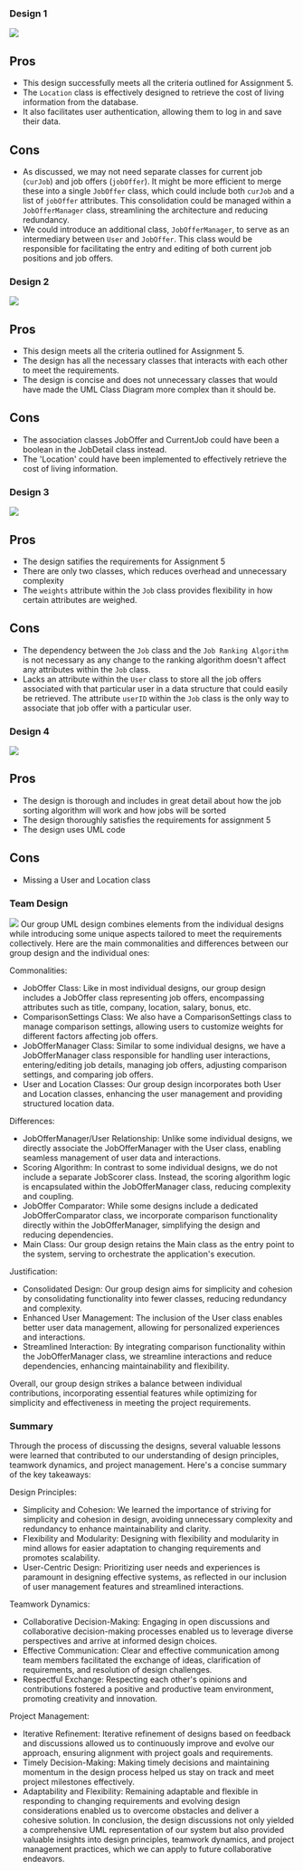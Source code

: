 ### Design 1
![](images/jchen3115-design.png)
## Pros
- This design successfully meets all the criteria outlined for Assignment 5.
- The `Location` class is effectively designed to retrieve the cost of living information from the database.
- It also facilitates user authentication, allowing them to log in and save their data.

## Cons
- As discussed, we may not need separate classes for current job (`curJob`) and job offers (`jobOffer`). It might be more efficient to merge these into a single `JobOffer` class, which could include both `curJob` and a list of `jobOffer` attributes. This consolidation could be managed within a `JobOfferManager` class, streamlining the architecture and reducing redundancy.
-  We could introduce an additional class, `JobOfferManager`, to serve as an intermediary between `User` and `JobOffer`. This class would be responsible for facilitating the entry and editing of both current job positions and job offers.

### Design 2
![](images/shong422-design.png)
## Pros
- This design meets all the criteria outlined for Assignment 5.
- The design has all the necessary classes that interacts with each other to meet the requirements.
- The design is concise and does not unnecessary classes that would have made the UML Class Diagram more complex than it should be.

## Cons
- The association classes JobOffer and CurrentJob could have been a boolean in the JobDetail class instead.
- The 'Location' could have been implemented to effectively retrieve the cost of living information.

### Design 3
![](images/khom7-design.png)

## Pros
- The design satifies the requirements for Assignment 5 
- There are only two classes, which reduces overhead and unnecessary complexity 
- The `weights` attribute within the `Job` class provides flexibility in how certain attributes are weighed.

## Cons
- The dependency between the `Job` class and the `Job Ranking Algorithm` is not necessary as any change to the ranking algorithm doesn't affect any attributes within the `Job` class.
- Lacks an attribute within the `User` class to store all the job offers associated with that particular user in a data structure that could easily be retrieved. The attribute `userID` within the `Job` class is the only way to associate that job offer with a particular user. 

### Design 4
![](images/wkhan43-design.png)
## Pros
- The design is thorough and includes in great detail about how the job sorting algorithm will work and how jobs will be sorted
- The design thoroughly satisfies the requirements for assignment 5
- The design uses UML code 

## Cons
- Missing a User and Location class 


### Team Design
![](images/group-design.png)
Our group UML design combines elements from the individual designs while introducing some unique aspects tailored to meet the requirements collectively. Here are the main commonalities and differences between our group design and the individual ones:

Commonalities:
- JobOffer Class: Like in most individual designs, our group design includes a JobOffer class representing job offers, encompassing attributes such as title, company, location, salary, bonus, etc.
- ComparisonSettings Class: We also have a ComparisonSettings class to manage comparison settings, allowing users to customize weights for different factors affecting job offers.
- JobOfferManager Class: Similar to some individual designs, we have a JobOfferManager class responsible for handling user interactions, entering/editing job details, managing job offers, adjusting comparison settings, and comparing job offers.
- User and Location Classes: Our group design incorporates both User and Location classes, enhancing the user management and providing structured location data.

Differences:
- JobOfferManager/User Relationship: Unlike some individual designs, we directly associate the JobOfferManager with the User class, enabling seamless management of user data and interactions.
- Scoring Algorithm: In contrast to some individual designs, we do not include a separate JobScorer class. Instead, the scoring algorithm logic is encapsulated within the JobOfferManager class, reducing complexity and coupling.
- JobOffer Comparator: While some designs include a dedicated JobOfferComparator class, we incorporate comparison functionality directly within the JobOfferManager, simplifying the design and reducing dependencies.
- Main Class: Our group design retains the Main class as the entry point to the system, serving to orchestrate the application's execution.

Justification:
- Consolidated Design: Our group design aims for simplicity and cohesion by consolidating functionality into fewer classes, reducing redundancy and complexity.
- Enhanced User Management: The inclusion of the User class enables better user data management, allowing for personalized experiences and interactions.
- Streamlined Interaction: By integrating comparison functionality within the JobOfferManager class, we streamline interactions and reduce dependencies, enhancing maintainability and flexibility.

Overall, our group design strikes a balance between individual contributions, incorporating essential features while optimizing for simplicity and effectiveness in meeting the project requirements.



### Summary
Through the process of discussing the designs, several valuable lessons were learned that contributed to our understanding of design principles, teamwork dynamics, and project management. Here's a concise summary of the key takeaways:

Design Principles:
- Simplicity and Cohesion: We learned the importance of striving for simplicity and cohesion in design, avoiding unnecessary complexity and redundancy to enhance maintainability and clarity.
- Flexibility and Modularity: Designing with flexibility and modularity in mind allows for easier adaptation to changing requirements and promotes scalability.
- User-Centric Design: Prioritizing user needs and experiences is paramount in designing effective systems, as reflected in our inclusion of user management features and streamlined interactions.

Teamwork Dynamics:
- Collaborative Decision-Making: Engaging in open discussions and collaborative decision-making processes enabled us to leverage diverse perspectives and arrive at informed design choices.
- Effective Communication: Clear and effective communication among team members facilitated the exchange of ideas, clarification of requirements, and resolution of design challenges.
- Respectful Exchange: Respecting each other's opinions and contributions fostered a positive and productive team environment, promoting creativity and innovation.

Project Management:
- Iterative Refinement: Iterative refinement of designs based on feedback and discussions allowed us to continuously improve and evolve our approach, ensuring alignment with project goals and requirements.
- Timely Decision-Making: Making timely decisions and maintaining momentum in the design process helped us stay on track and meet project milestones effectively.
- Adaptability and Flexibility: Remaining adaptable and flexible in responding to changing requirements and evolving design considerations enabled us to overcome obstacles and deliver a cohesive solution.
In conclusion, the design discussions not only yielded a comprehensive UML representation of our system but also provided valuable insights into design principles, teamwork dynamics, and project management practices, which we can apply to future collaborative endeavors.
